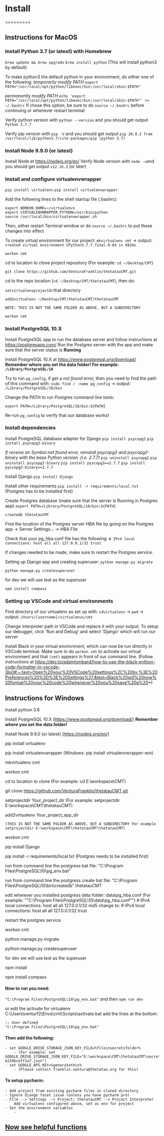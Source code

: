 # Install

=========

## Instructions for MacOS

### Install Python 3.7 (or latest) with Homebrew

`brew update && brew upgrade`
`brew install python` (This will install python3 by default)

To make python3 the default python in your environment, do either one of the following:
_temporarily modify PATH_
`export PATH="/usr/local/opt/python/libexec/bin:/usr/local/sbin:$PATH"`

_permanently modify PATH_
`echo 'export PATH="/usr/local/opt/python/libexec/bin:/usr/local/sbin:$PATH"' >> ~/.bashrc`
If chose this option, be sure to do `source ~/.bashrc` before continuing or whenever restart terminal

Verify python version with `python --version` and you should get output `Python 3.7.7`

Verify pip version with `pip -V` and you should get output `pip 20.0.2 from /usr/local/lib/python3.7/site-packages/pip (python 3.7)`

### Install Node 9.9.0 (or latest)

Install Node at https://nodejs.org/en/
Verify Node version with `node -v`and you should get output `v12.16.3` (or later)

### Install and configure virtualenvwrapper

`pip install virtualenv`
`pip install virtualenvwrapper`

Add the following lines to the shell startup file (.bashrc):

```
export WORKON_HOME=~/virtualenvs
export VIRTUALENVWRAPPER_PYTHON=/usr/bin/python
source /usr/local/bin/virtualenvwrapper.sh
```

Then, either restart Terminal window or do `source ~/.bashrc` to put these changes into effect

To create virtual environment for our project:
`mkvirtualenv cmt` -> output: `created virtual environment CPython3.7.7.final.0-64 in 682ms`

`workon cmt`

cd to location to clone project repository (For example: `cd ~/Desktop/CMT`)

`git clone https://github.com/VenturaFranklin/thetatauCMT.git`

cd to the repo location (`cd ~/Desktop/CMT/thetatauCMT`), then do:

`setvirtualenvproject`in that directory

`add2virtualenv ~/Desktop/CMT/thetatauCMT/thetatauCMT`

    NOTE: THIS IS NOT THE SAME FOLDER AS ABOVE, BUT A SUBDIRECTORY

`workon cmt`

### Install PostgreSQL 10.X

Install PostgreSQL app to run the database server and follow instructions at https://postgresapp.com/
Run the Postgres server with the app and make sure that the server status is **Running**

Install PostgreSQL 10.X at https://www.postgresql.org/download/
**Remember where you set the data folder! For example: `/Library/PostgreSQL/10`**

Try to run `pg_config`, if get a _not found_ error, then you need to find the path of this command with:
`sudo find / -name pg_config` -> output: `/Library/PostgreSQL/10/bin`

Change the PATH to run Postgres command line tools:

`export PATH=/Library/PostgreSQL/10/bin:${PATH}`

Re-run `pg_config` to verify that our database works!

### Install dependencies

Install PostgreSQL database adapter for Django
`pip install psycopg2`
`pip install psycopg2-binary`

_If receive an Symbol not found error, reinstall psycopg2 and psycopg2-binary with the base Python version. (i.e. 2.7.7)_
`pip uninstall psycopg2`
`pip uninstall psycopg2-binary`
`pip install pyscopg2==2.7.7`
`pip install pyscopg2-binary==2.7.7`

Install Django
`pip install Django`

Install other requirements
`pip install -r requirements/local.txt` (Postgres has to be installed first)

Create Postgres database (make sure that the server is Running in Postgres app)
`export PATH=/Library/PostgreSQL/10/bin:${PATH}`

`createdb thetatauCMT`

Find the location of the Postgres server HBA file by going on the Postgres app -> Server Settings... -> HBA File

Check that your pg_hba.conf file has the following:
`# IPv4 local connections: host all all 127.0.0.1/32 trust`

If changes needed to be made, make sure to restart the Postgres service.

Setting up Django app and creating superuser:
`python manage.py migrate`

`python manage.py createsuperuser`

for dev we will use test as the superuser

`npm install compass`

### Setting up VSCode and virtual environments

Find directory of our virtualenv as set up with:
`cdvirtualenv` -> `pwd` -> output: `/Users/[username]/virtualenvs/cmt`

Change interpreter path in VSCode and replace it with your output.
To setup our debugger, click 'Run and Debug' and select 'Django' which will run our server

Install Black in your virtual environment, which can now be run directly in VSCode terminal. Make sure to do `workon cmt` to activate our virtual environment and that `(cmt)` appears in front of our command line.
(Follow instructions at https://dev.to/adamlombard/how-to-use-the-black-python-code-formatter-in-vscode-3lo0#:~:text=Open%20your%20VSCode%20settings%2C%20by,%3E%20Preferences%20%2D%3E%20Settings%27.&text=Black%20will%20now%20format%20your%20code%20whenever%20you%20save%20a%20*)

## Instructions for Windows

Install python 3.6

Install PostgreSQL 10.X (https://www.postgresql.org/download/)
**Remember where you set the data folder!**

Install Node 9.9.0 (or latest) (https://nodejs.org/en/)

pip install virtualenv

pip install virtualenvwrapper (Windows: pip install virtualenvwrapper-win)

mkvirtualenv cmt

workon cmt

cd to location to clone (For example: cd E:\workspace\CMT)

git clone https://github.com/VenturaFranklin/thetatauCMT.git

setprojectdir Your_project_dir (For example: setprojectdir E:\workspace\CMT\thetatauCMT)

add2virtualenv Your_project_app_dir

    (THIS IS NOT THE SAME FOLDER AS ABOVE, BUT A SUBDIRECTORY For example setprojectdir E:\workspace\CMT\thetatauCMT\thetatauCMT)

workon cmt

pip install Django

pip install -r requirements/local.txt (Postgres needs to be installed first)

run from command line the postgress bat file: "C:\Program Files\PostgreSQL\10\pg_env.bat"

run from command line the postgress create bat file: "C:\Program Files\PostgreSQL\10\bin\createdb" thetatauCMT

edit wherever you installed postgress data folder: data\pg_hba.conf (For example: ""C:\Program Files\PostgreSQL\10\data\pg_hba.conf"") # IPv4 local connections:
host all all 127.0.0.1/32 md5
change to: # IPv4 local connections:
host all all 127.0.0.1/32 trust

restart the postgres service

workon cmt

python manage.py migrate

python manage.py createsuperuser

for dev we will use test as the superuser

npm install

npm install compass

#### Now to run you need:

`"C:\Program Files\PostgreSQL\10\pg_env.bat"`
and then
`npm run dev`

or edit the activate for virtualenv
C:\Users\venturf2\Envs\cmt\Scripts\activate.bat
add the lines at the bottom:

```
:: User defined
"C:\Program Files\PostgreSQL\10\pg_env.bat"
```

#### Then add the following:

    - set GOOGLE_DRIVE_STORAGE_JSON_KEY_FILE=%fileinsecretsfolder%
        - (For example: set GOOGLE_DRIVE_STORAGE_JSON_KEY_FILE="E:\workspace\CMT\thetatauCMT\secrets\ChapterManagementTool-b239bceff1a7.json")
    - set GOOGLE_API_KEY=%generatethis%
        - (Please contact franklin.ventura@thetatau.org for this)

#### To setup pycharm:

    - Add project from existing pycharm files in cloned directory
    - Ignore Django facet issue (unless you have pycharm pro)
    - File --> Settings --> Project: thetatauCMT --> Project Interpreter
        Add virtualenv configured above, set as env for project
    - Set the environment variables
        -

## [Now see helpful functions](useful_functions.md)
